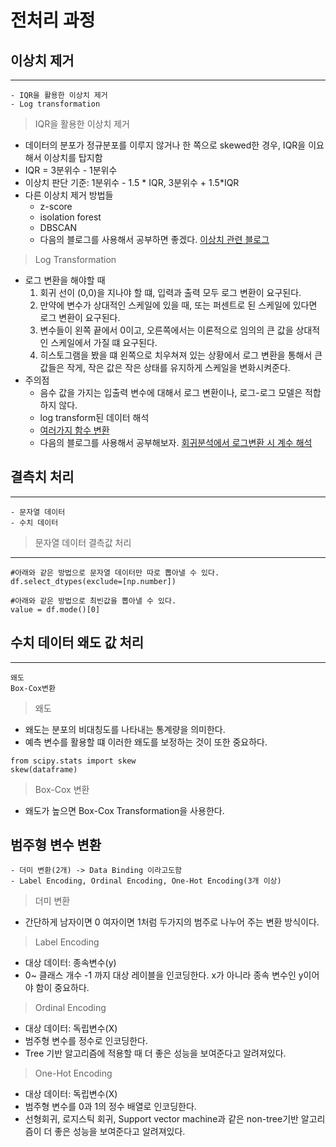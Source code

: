 # 전처리 과정 

## 이상치 제거
---
```
- IQR을 활용한 이상치 제거
- Log transformation
```

> IQR을 활용한 이상치 제거

- 데이터의 분포가 정규분포를 이루지 않거나 한 쪽으로 skewed한 경우, IQR을 이요해서 이상치를 탑지함
- IQR = 3분위수 - 1분위수
- 이상치 판단 기준: 1분위수 - 1.5 * IQR, 3분위수 + 1.5*IQR
- 다른 이상치 제거 방법들
    - z-score
    - isolation forest
    - DBSCAN 
    - 다음의 블로그를 사용해서 공부하면 좋겠다. [이상치 관련 블로그](https://claryk.tistory.com/5)

> Log Transformation

- 로그 변환을 해야할 때
    1. 회귀 선이 (0,0)을 지나야 할 떄, 입력과 출력 모두 로그 변환이 요구된다. 
    2. 만약에 변수가 상대적인 스케일에 있을 때, 또는 퍼센트로 된 스케일에 있다면 로그 변환이 요구된다. 
    3. 변수들이 왼쪽 끝에서 0이고, 오른쪽에서는 이론적으로 임의의 큰 값을 상대적인 스케일에서 가질 떄 요구된다. 
    4. 히스토그램을 봤을 떄 왼쪽으로 치우쳐져 있는 상황에서 로그 변환을 통해서 큰 값들은 작게, 작은 값은 작은 상태를 유지하게 스케일을 변화시켜준다. 
- 주의점
    - 음수 값을 가지는 입출력 변수에 대해서 로그 변환이나, 로그-로그 모델은 적합하지 않다. 
    - log transform된 데이터 해석
    - [여러가지 함수 변환](https://seeyapangpang.tistory.com/34)
    - 다음의 블로그를 사용해서 공부해보자. [회귀분석에서 로그변환 시 계수 해석](https://danbi-ncsoft.github.io/study/2018/08/07/logwithlevel.html)


## 결측치 처리
---
```
- 문자열 데이터
- 수치 데이터
```

> 문자열 데이터 결측값 처리
---
```
#아래와 같은 방법으로 문자열 데이터만 따로 뽑아낼 수 있다. 
df.select_dtypes(exclude=[np.number])

#아래와 같은 방법으로 최빈값을 뽑아낼 수 있다. 
value = df.mode()[0]
```

## 수치 데이터 왜도 값 처리
--- 
```
왜도
Box-Cox변환
```
>왜도
- 왜도는 분포의 비대칭도를 나타내는 통계량을 의미한다. 
- 예측 변수를 활용할 떄 이러한 왜도를 보정하는 것이 또한 중요하다. 
```
from scipy.stats import skew
skew(dataframe)
```

>Box-Cox 변환
- 왜도가 높으면 Box-Cox Transformation을 사용한다. 

## 범주형 변수 변환
```
- 더미 변환(2개) -> Data Binding 이라고도함
- Label Encoding, Ordinal Encoding, One-Hot Encoding(3개 이상)
```

>더미 변환
- 간단하게 남자이면 0 여자이면 1처럼 두가지의 범주로 나누어 주는 변환 방식이다. 

>Label Encoding
- 대상 데이터: 종속변수(y)
- 0~ 클래스 개수 -1 까지 대상 레이블을 인코딩한다. x가 아니라 종속 변수인 y이어야 함이 중요하다.
>Ordinal Encoding
- 대상 데이터: 독립변수(X)
- 범주형 변수를 정수로 인코딩한다. 
- Tree 기반 알고리즘에 적용할 때  더 좋은 성능을 보여준다고 알려져있다. 
>One-Hot Encoding
- 대상 데이터: 독립변수(X)
- 범주형 변수를 0과 1의 정수 배열로 인코딩한다. 
- 선형회귀, 로지스틱 회귀, Support vector machine과 같은 non-tree기반 알고리즘이 더 좋은 성능을 보여준다고 알려져있다. 

